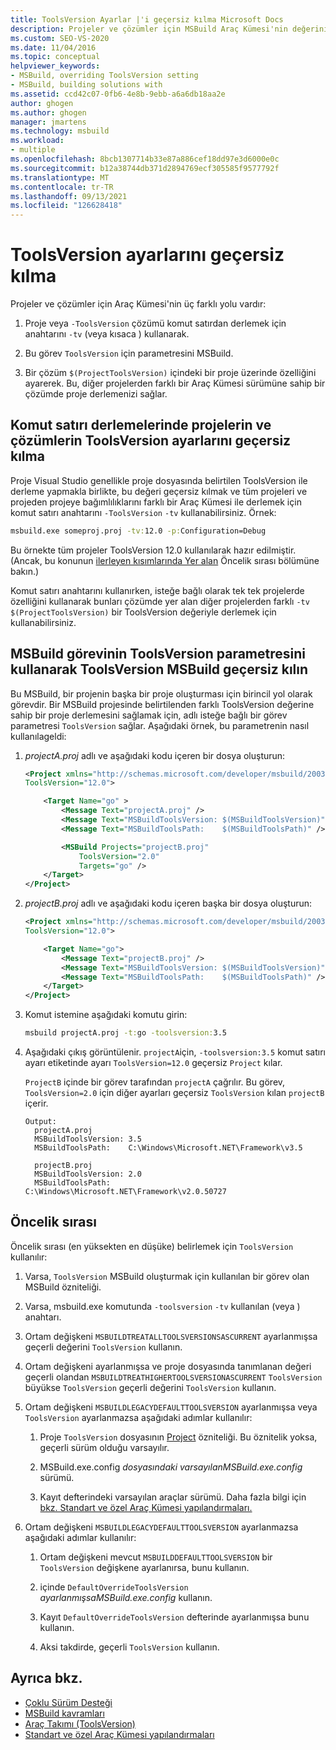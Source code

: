 ```yaml
---
title: ToolsVersion Ayarlar |'i geçersiz kılma Microsoft Docs
description: Projeler ve çözümler için MSBuild Araç Kümesi'nin değerini değiştirme veya geçersiz kılmanın çeşitli yollarını öğrenin.
ms.custom: SEO-VS-2020
ms.date: 11/04/2016
ms.topic: conceptual
helpviewer_keywords:
- MSBuild, overriding ToolsVersion setting
- MSBuild, building solutions with
ms.assetid: ccd42c07-0fb6-4e8b-9ebb-a6a6db18aa2e
author: ghogen
ms.author: ghogen
manager: jmartens
ms.technology: msbuild
ms.workload:
- multiple
ms.openlocfilehash: 8bcb1307714b33e87a886cef18dd97e3d6000e0c
ms.sourcegitcommit: b12a38744db371d2894769ecf305585f9577792f
ms.translationtype: MT
ms.contentlocale: tr-TR
ms.lasthandoff: 09/13/2021
ms.locfileid: "126628418"
---
```

# <a name="override-toolsversion-settings"></a>ToolsVersion ayarlarını geçersiz kılma

Projeler ve çözümler için Araç Kümesi'nin üç farklı yolu vardır:

1. Proje veya `-ToolsVersion` çözümü komut satırdan derlemek için anahtarını `-tv` (veya kısaca ) kullanarak.

2. Bu görev `ToolsVersion` için parametresini MSBuild.

3. Bir çözüm `$(ProjectToolsVersion)` içindeki bir proje üzerinde özelliğini ayarerek. Bu, diğer projelerden farklı bir Araç Kümesi sürümüne sahip bir çözümde proje derlemenizi sağlar.

## <a name="override-the-toolsversion-settings-of-projects-and-solutions-on-command-line-builds"></a>Komut satırı derlemelerinde projelerin ve çözümlerin ToolsVersion ayarlarını geçersiz kılma

 Proje Visual Studio genellikle proje dosyasında belirtilen ToolsVersion ile derleme yapmakla birlikte, bu değeri geçersiz kılmak ve tüm projeleri ve projeden projeye bağımlılıklarını farklı bir Araç Kümesi ile derlemek için komut satırı anahtarını `-ToolsVersion` `-tv` kullanabilirsiniz. Örnek:

```cmd
msbuild.exe someproj.proj -tv:12.0 -p:Configuration=Debug
```

 Bu örnekte tüm projeler ToolsVersion 12.0 kullanılarak hazır edilmiştir. (Ancak, bu konunun [ilerleyen kısımlarında Yer alan](#order-of-precedence) Öncelik sırası bölümüne bakın.)

 Komut satırı anahtarını kullanırken, isteğe bağlı olarak tek tek projelerde özelliğini kullanarak bunları çözümde yer alan diğer projelerden farklı `-tv` `$(ProjectToolsVersion)` bir ToolsVersion değeriyle derlemek için kullanabilirsiniz.

## <a name="override-the-toolsversion-settings-using-the-toolsversion-parameter-of-the-msbuild-task"></a>MSBuild görevinin ToolsVersion parametresini kullanarak ToolsVersion MSBuild geçersiz kılın

 Bu MSBuild, bir projenin başka bir proje oluşturması için birincil yol olarak görevdir. Bir MSBuild projesinde belirtilenden farklı ToolsVersion değerine sahip bir proje derlemesini sağlamak için, adlı isteğe bağlı bir görev parametresi `ToolsVersion` sağlar. Aşağıdaki örnek, bu parametrenin nasıl kullanılageldi:

1. *projectA.proj* adlı ve aşağıdaki kodu içeren bir dosya oluşturun:

    ```xml
    <Project xmlns="http://schemas.microsoft.com/developer/msbuild/2003"
    ToolsVersion="12.0">

        <Target Name="go" >
            <Message Text="projectA.proj" />
            <Message Text="MSBuildToolsVersion: $(MSBuildToolsVersion)" />
            <Message Text="MSBuildToolsPath:    $(MSBuildToolsPath)" />

            <MSBuild Projects="projectB.proj"
                ToolsVersion="2.0"
                Targets="go" />
        </Target>
    </Project>
    ```

2. *projectB.proj* adlı ve aşağıdaki kodu içeren başka bir dosya oluşturun:

    ```xml
    <Project xmlns="http://schemas.microsoft.com/developer/msbuild/2003"
    ToolsVersion="12.0">

        <Target Name="go">
            <Message Text="projectB.proj" />
            <Message Text="MSBuildToolsVersion: $(MSBuildToolsVersion)" />
            <Message Text="MSBuildToolsPath:    $(MSBuildToolsPath)" />
        </Target>
    </Project>
    ```

3. Komut istemine aşağıdaki komutu girin:

    ```cmd
    msbuild projectA.proj -t:go -toolsversion:3.5
    ```

4. Aşağıdaki çıkış görüntülenir. `projectA`için, `-toolsversion:3.5` komut satırı ayarı etiketinde ayarı `ToolsVersion=12.0` geçersiz `Project` kılar.

     `ProjectB` içinde bir görev tarafından `projectA` çağrılır. Bu görev, `ToolsVersion=2.0` için diğer ayarları geçersiz `ToolsVersion` kılan `projectB` içerir.

    ```
    Output:
      projectA.proj
      MSBuildToolsVersion: 3.5
      MSBuildToolsPath:    C:\Windows\Microsoft.NET\Framework\v3.5

      projectB.proj
      MSBuildToolsVersion: 2.0
      MSBuildToolsPath:    C:\Windows\Microsoft.NET\Framework\v2.0.50727
    ```

## <a name="order-of-precedence"></a>Öncelik sırası

 Öncelik sırası (en yüksekten en düşüke) belirlemek için `ToolsVersion` kullanılır:

1. Varsa, `ToolsVersion` MSBuild oluşturmak için kullanılan bir görev olan MSBuild özniteliği.

2. Varsa, msbuild.exe komutunda `-toolsversion` `-tv` kullanılan (veya ) anahtarı.

3. Ortam değişkeni `MSBUILDTREATALLTOOLSVERSIONSASCURRENT` ayarlanmışsa geçerli değerini `ToolsVersion` kullanın.

4. Ortam değişkeni ayarlanmışsa ve proje dosyasında tanımlanan değeri geçerli olandan `MSBUILDTREATHIGHERTOOLSVERSIONASCURRENT` `ToolsVersion` büyükse `ToolsVersion` geçerli değerini `ToolsVersion` kullanın.

5. Ortam değişkeni `MSBUILDLEGACYDEFAULTTOOLSVERSION` ayarlanmışsa veya `ToolsVersion` ayarlanmazsa aşağıdaki adımlar kullanılır:

    1. Proje `ToolsVersion` dosyasının [Project](../msbuild/project-element-msbuild.md) özniteliği. Bu öznitelik yoksa, geçerli sürüm olduğu varsayılır.

    2. MSBuild.exe.config *dosyasındaki varsayılanMSBuild.exe.config* sürümü.

    3. Kayıt defterindeki varsayılan araçlar sürümü. Daha fazla bilgi için [bkz. Standart ve özel Araç Kümesi yapılandırmaları.](../msbuild/standard-and-custom-toolset-configurations.md)

6. Ortam değişkeni `MSBUILDLEGACYDEFAULTTOOLSVERSION` ayarlanmazsa aşağıdaki adımlar kullanılır:

    1. Ortam değişkeni mevcut `MSBUILDDEFAULTTOOLSVERSION` bir `ToolsVersion` değişkene ayarlanırsa, bunu kullanın.

    2. içinde `DefaultOverrideToolsVersion` *ayarlanmışsaMSBuild.exe.config* kullanın.

    3. Kayıt `DefaultOverrideToolsVersion` defterinde ayarlanmışsa bunu kullanın.

    4. Aksi takdirde, geçerli `ToolsVersion` kullanın.

## <a name="see-also"></a>Ayrıca bkz.

- [Çoklu Sürüm Desteği](../msbuild/msbuild-multitargeting-overview.md)
- [MSBuild kavramları](../msbuild/msbuild-concepts.md)
- [Araç Takımı (ToolsVersion)](../msbuild/msbuild-toolset-toolsversion.md)
- [Standart ve özel Araç Kümesi yapılandırmaları](../msbuild/standard-and-custom-toolset-configurations.md)
